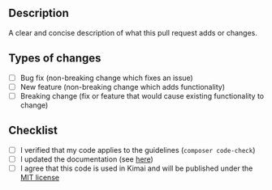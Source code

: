 ## Description
A clear and concise description of what this pull request adds or changes.

## Types of changes
- [ ] Bug fix (non-breaking change which fixes an issue)
- [ ] New feature (non-breaking change which adds functionality)
- [ ] Breaking change (fix or feature that would cause existing functionality to change)

## Checklist
- [ ] I verified that my code applies to the guidelines (`composer code-check`)
- [ ] I updated the documentation (see [here](https://github.com/kimai/www.kimai.org/tree/master/_documentation))
- [ ] I agree that this code is used in Kimai and will be published under the [MIT license](https://github.com/kimai/kimai/blob/master/LICENSE)
